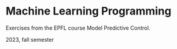 # Machine Learning Programming
Exercises from the EPFL course Model Predictive Control.

2023, fall semester
